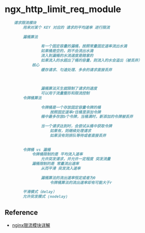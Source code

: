 # ngx_http_limit_req_module
```md
	请求限流模块
		用来对某个 KEY 对应的 请求的平均速率 进行限流
	
		漏桶算法
			
				有一个固定容量的漏桶，按照常量固定速率流出水滴
				如果桶是空的，则不会流出水滴
				流入到漏桶的水流速度是随意的
				如果流入的水超出了桶的容量，则流入的水会溢出（被丢弃）
			核心
				缓存请求、匀速处理、多余的请求直接丢弃
			
				
			
				漏桶算法天生就限制了请求的速度
				可以用于流量整形和限流控制
		令牌桶算法
			
				令牌桶是一个存放固定容量令牌的桶
					按照固定速率r往桶里添加令牌
				桶中最多存放b个令牌，当桶满时，新添加的令牌被丢弃
			
				当一个请求达到时，会尝试从桶中获取令牌
					如果有，则继续处理请求
					如果没有则排队等待或者直接丢弃
			
				
		令牌桶 vs 漏桶
			令牌桶限制的是 平均流入速率
				允许突发请求，并允许一定程度 突发流量
			漏桶限制的是 常量流出速率
				从而平滑 突发流入速率
			
				漏桶算法的流出速率恒定或者为0
					令牌桶算法的流出速率却有可能大于r
	
		平滑模式（delay）
		允许突发模式 (nodelay)

```
## Reference
* [nginx限流模块详解](https://segmentfault.com/a/1190000016509710)

